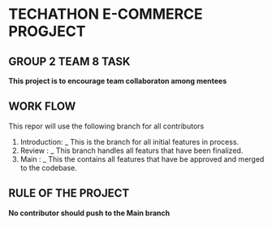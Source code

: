 # TECHATHON E-COMMERCE PROGJECT
## GROUP 2 TEAM 8 TASK
**This project is to encourage team collaboraton among mentees**

## WORK FLOW
This repor will use the following branch for all contributors
1. Introduction: _ This is the branch for all initial features in process.
2. Review : _ This branch handles all featurs that have been finalized.
3. Main : _ This the contains all features that have be approved and merged to the codebase.

## RULE OF THE PROJECT
**No contributor should push to the Main branch**